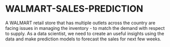 # WALMART-SALES-PREDICTION
A WALMART retail store that has multiple outlets across the country are facing issues in managing the  inventory - to match the demand with respect to supply. As a data scientist, we need to create an useful  insights using the data and make prediction models to forecast the sales for next few weeks.
